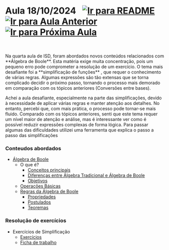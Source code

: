 # Aula 18/10/2024 &nbsp; [![Ir para README](https://img.shields.io/badge/Indice-Verde?style=for-the-badge)](../README.md#indice) &nbsp; [![Ir para Aula Anterior](https://img.shields.io/badge/Anterior-Aula%203-007ACC?style=for-the-badge)](../aulas/11-10-2024.md) [![Ir para Próxima Aula](https://img.shields.io/badge/Próxima-Aula%205-007ACC?style=for-the-badge)](../aulas/25-10-2024.md)

<br>

<p>
Na quarta aula de ISD, foram abordados novos conteúdos relacionados com **Álgebra de Boole**. Esta matéria exige muita concentração, pois um pequeno erro pode comprometer a resolução de um exercício. O tema mais desafiante foi a **simplificação de funções** , que requer o conhecimento de várias regras. Algumas expressões são tão extensas que se torna complicado decidir o próximo passo, tornando o processo mais demorado em comparação com os tópicos anteriores (Conversões entre bases).
</p>

<p>Achei a aula desafiante, especialmente na parte das simplificações, devido à necessidade de aplicar várias regras e manter atenção aos detalhes. No entanto, percebi que, com mais prática, o processo pode tornar-se mais fluido. Comparado com os tópicos anteriores, senti que este tema requer um nível maior de atenção e análise, mas é interessante ver como é possível reduzir expressões complexas de forma lógica. Para passar algumas das dificuldades utilizei uma ferramenta que explica o passo a passo das simplificações</p>

### Conteudos abordados

- [Álgebra de Boole](../apontamentos/algebra_de_boole.md)
  - O que é?
    - [Conceitos principais](../apontamentos/algebra_de_boole.md#conceitos-principais)
    - [Diferenças entre Álgebra Tradicional e Álgebra de Boole](../apontamentos/algebra_de_boole.md#diferenças-entre-álgebra-tradicional-e-álgebra-de-boole)
    - [Objetivos](../apontamentos/algebra_de_boole.md#objetivo-da-álgebra-de-boole)
  - [Operações Básicas](../apontamentos/algebra_de_boole.md#operações-básicas)
  - [Regras da Álgebra de Boole](../apontamentos/algebra_de_boole.md#regras-da-álgebra-de-boole)
    - [Propriedades](../apontamentos/algebra_de_boole.md#propriedades-básicas)
    - [Postulados](../apontamentos/algebra_de_boole.md#postulados)
    - [Teoremas](../apontamentos/algebra_de_boole.md#teoremas)

### Resolução de exercícios

- Exercícios de Simplificação
  - [Exercícios](../fichas/algebra_de_boole/exercicios.md)
  - [Ficha de trabalho](../fichas/algebra_de_boole/ficha%20de%20trabalho.md)
